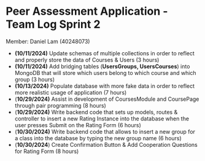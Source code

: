 # Peer Assessment Application \- Team Log Sprint 2

Member: Daniel Lam (40248073)

- **(10/11/2024)** Update schemas of multiple collections in order to reflect and properly store the data of Courses & Users (3 hours)  
- **(10/11/2024)** Add bridging tables (**UsersGroups, UsersCourses**) into MongoDB that will store which users belong to which course and which group (3 hours)  
- **(10/13/2024)** Populate database with more fake data in order to reflect more realistic usage of application (7 hours)  
- (**10/29/2024)** Assist in development of CoursesModule and CoursePage through pair programming (8 hours)  
- (**10/29/2024)** Write backend code that sets up models, routes & controller to insert a new Rating Instance into the database when the user presses Submit on the Rating Form (6 hours)  
- (**10/30/2024)** Write backend code that allows to insert a new group for a class into the database by typing the new group name (6 hours)  
- (**10/30/2024**) Create Confirmation Button & Add Cooperation Questions for Rating Form (8 hours)

